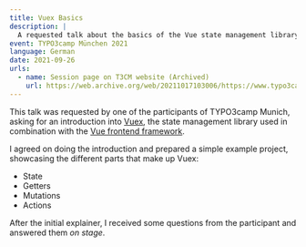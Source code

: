 ```yaml
---
title: Vuex Basics
description: |
  A requested talk about the basics of the Vue state management library Vuex.
event: TYPO3camp München 2021
language: German
date: 2021-09-26
urls:
  - name: Session page on T3CM website (Archived)
    url: https://web.archive.org/web/20211017103006/https://www.typo3camp-muenchen.de/session/vuejs-26
---
```


This talk was requested by one of the participants of TYPO3camp Munich, asking for an introduction into [Vuex](https://vuex.vuejs.org/), the state management library used in combination with the [Vue frontend framework](https://vuejs.org/).

I agreed on doing the introduction and prepared a simple example project, showcasing the different parts that make up Vuex:
* State
* Getters
* Mutations
* Actions

After the initial explainer, I received some questions from the participant and answered them _on stage_.